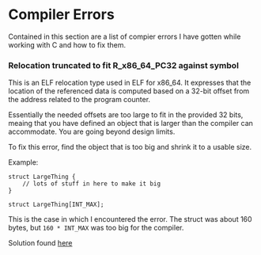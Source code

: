 # Compiler Errors
Contained in this section are a list of compier errors I have gotten while working with C and how to fix them.

### Relocation truncated to fit R_x86_64_PC32 against symbol
This is an ELF relocation type used in ELF for x86\_64. It expresses that the location of the referenced data is computed based on a 
32-bit offset from the address related to the program counter.

Essentially the needed offsets are too large to fit in the provided 32 bits, meaing that you have defined an object that is larger 
than the compiler can accommodate. You are going beyond design limits.

To fix this error, find the object that is too big and shrink it to a usable size.

Example: 

```
struct LargeThing {
    // lots of stuff in here to make it big
}

struct LargeThing[INT_MAX];
```

This is the case in which I encountered the error. The struct was about 160 bytes, but `160 * INT_MAX` was too big for the compiler.

Solution found [here](https://stackoverflow.com/questions/57331990/c-compiling-relocation-truncated-to-fit-r-x86-64-pc32-against-symbol)

